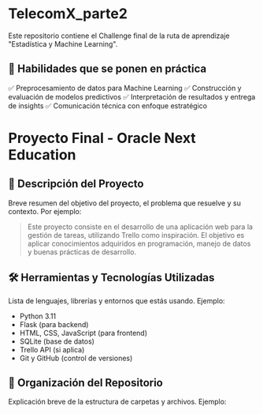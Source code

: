 # TelecomX_parte2
Este repositorio contiene el Challenge final de la ruta de aprendizaje "Estadística y Machine Learning".  

## 📎 Habilidades que se ponen en práctica
✅ Preprocesamiento de datos para Machine Learning
✅ Construcción y evaluación de modelos predictivos
✅ Interpretación de resultados y entrega de insights
✅ Comunicación técnica con enfoque estratégico

# Proyecto Final - Oracle Next Education

## 📌 Descripción del Proyecto
Breve resumen del objetivo del proyecto, el problema que resuelve y su contexto. Por ejemplo:

> Este proyecto consiste en el desarrollo de una aplicación web para la gestión de tareas, utilizando Trello como inspiración. El objetivo es aplicar conocimientos adquiridos en programación, manejo de datos y buenas prácticas de desarrollo.

## 🛠️ Herramientas y Tecnologías Utilizadas
Lista de lenguajes, librerías y entornos que estás usando. Ejemplo:

- Python 3.11
- Flask (para backend)
- HTML, CSS, JavaScript (para frontend)
- SQLite (base de datos)
- Trello API (si aplica)
- Git y GitHub (control de versiones)

## 📁 Organización del Repositorio
Explicación breve de la estructura de carpetas y archivos. Ejemplo:
